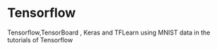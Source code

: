 # Tensorflow
Tensorflow,TensorBoard , Keras and TFLearn using MNIST data in the tutorials of Tensorflow
